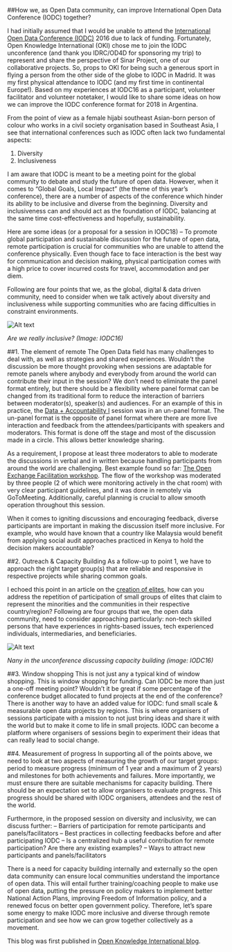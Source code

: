 ##How we, as Open Data community, can improve International Open Data Conference (IODC) together?

I had initially assumed that I would be unable to attend the [International Open Data Conference (IODC)](http://opendatacon.org/) 2016 due to lack of funding. Fortunately, Open Knowledge International (OKI) chose me to join the IODC unconference (and thank you IDRC/OD4D for sponsoring my trip) to represent and share the perspective of Sinar Project, one of our collaborative projects. So, props to OKI for being such a generous sport in flying a person from the other side of the globe to IODC in Madrid. It was my first physical attendance to IODC (and my first time in continental Europe!). Based on my experiences at IODC16 as a participant, volunteer facilitator and volunteer notetaker, I would like to share some ideas on how we can improve the IODC conference format for 2018 in Argentina.

From the point of view as a female hijabi southeast Asian-born person of colour who works in a civil society organisation based in Southeast Asia, I see that international conferences such as IODC often lack two fundamental aspects:
1. Diversity
2. Inclusiveness

I am aware that IODC is meant to be a meeting point for the global community to debate and study the future of open data. However, when it comes to “Global Goals, Local Impact” (the theme of this year’s conference), there are a number of aspects of the conference which hinder its ability to be inclusive and diverse from the beginning. Diversity and inclusiveness can and should act as the foundation of IODC, balancing at the same time cost-effectiveness and hopefully, sustainability.

Here are some ideas (or a proposal for a session in IODC18) –
To promote global participation and sustainable discussion for the future of open data, remote participation is crucial for communities who are unable to attend the conference physically. Even though face to face interaction is the best way for communication and decision making, physical participation comes with a high price to cover incurred costs for travel, accommodation and per diem.

Following are four points that we, as the global, digital & data driven community, need to consider when we talk actively about diversity and inclusiveness while supporting communities who are facing difficulties in constraint environments.

![Alt text](https://i2.wp.com/blog.okfn.org/files/2016/11/inclusive.jpg?resize=600%2C400)

*Are we really inclusive? (Image: IODC16)*

##1. The element of remote
The Open Data field has many challenges to deal with, as well as strategies and shared experiences. Wouldn’t the discussion be more thought provoking when sessions are adaptable for remote panels where anybody and everybody from around the world can contribute their input in the session? We don’t need to eliminate the panel format entirely, but there should be a flexibility where panel format can be changed from its traditional form to reduce the interaction of barriers between moderator(s), speaker(s) and audiences. For an example of this in practice, the [Data + Accountability I](http://sched.co/7PVO) session was in an un-panel format. The un-panel format is the opposite of panel format where there are more live interaction and feedback from the attendees/participants with speakers and moderators. This format is done off the stage and most of the discussion made in a circle. This allows better knowledge sharing.

As a requirement, I propose at least three moderators to able to moderate the discussions in verbal and in written because handling participants from around the world are challenging. Best example found so far: [The Open Exchange Facilitation workshop](https://discuss.okfn.org/t/facilitation-coaching-session-outline/3676). The flow of the workshop was moderated by three people (2 of which were monitoring actively in the chat room) with very clear participant guidelines, and it was done in remotely via GoToMeeting. Additionally, careful planning is crucial to allow smooth operation throughout this session.

When it comes to igniting discussions and encouraging feedback, diverse participants are important in making the discussion itself more inclusive. For example, who would have known that a country like Malaysia would benefit from applying social audit approaches practiced in Kenya to hold the decision makers accountable?

##2. Outreach & Capacity Building
As a follow-up to point 1, we have to approach the right target group(s) that are reliable and responsive in respective projects while sharing common goals.

I echoed this point in an article on the [creation of elites](https://medium.com/@kaerumy/civil-society-participation-as-equal-participants-for-important-technical-issues-requires-well-c057efe6a9cb#.1gqjfv3y4), how can you address the repetition of participation of small groups of elites that claim to represent the minorities and the communities in their respective country/region? Following are four groups that we, the open data community, need to consider approaching particularly: non-tech skilled persons that have experiences in rights-based issues, tech experienced individuals, intermediaries, and beneficiaries.

![Alt text](https://i2.wp.com/blog.okfn.org/files/2016/11/inclusive.jpg?resize=600%2C400)

*Nany in the unconference discussing capacity building (image: IODC16)*

##3. Window shopping
This is not just any a typical kind of window shopping. This is window shopping for funding. Can IODC be more than just a one-off meeting point? Wouldn’t it be great if some percentage of the conference budget allocated to fund projects at the end of the conference? There is another way to have an added value for IODC: fund small scale & measurable open data projects by regions. This is where organisers of sessions participate with a mission to not just bring ideas and share it with the world but to make it come to life in small projects. IODC can become a platform where organisers of sessions begin to experiment their ideas that can really lead to social change.

##4. Measurement of progress
In supporting all of the points above, we need to look at two aspects of measuring the growth of our target groups: period to measure progress (minimum of 1 year and a maximum of 2 years) and milestones for both achievements and failures. More importantly, we must ensure there are suitable mechanisms for capacity building. There should be an expectation set to allow organisers to evaluate progress. This progress should be shared with IODC organisers, attendees and the rest of the world.

Furthermore, in the proposed session on diversity and inclusivity, we can discuss further:
– Barriers of participation for remote participants and panels/facilitators
– Best practices in collecting feedbacks before and after participating IODC
– Is a centralized hub a useful contribution for remote participation? Are there any existing examples?
– Ways to attract new participants and panels/facilitators

There is a need for capacity building internally and externally so the open data community can ensure local communities understand the importance of open data. This will entail further training/coaching people to make use of open data, putting the pressure on policy makers to implement better National Action Plans, improving Freedom of Information policy, and a renewed focus on better open government policy. Therefore, let’s spare some energy to make IODC more inclusive and diverse through remote participation and see how we can grow together collectively as a movement.

This blog was first published in [Open Knowledge International blog](http://blog.okfn.org/2016/11/07/how-we-as-open-data-community-can-improve-international-open-data-conference-iodc-together/).
